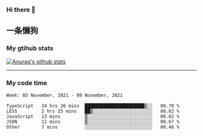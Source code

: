 ### Hi there 👋

## 一条懒狗
<!--
**kiss-me-quickly/kiss-me-quickly** is a ✨ _special_ ✨ repository because its `README.md` (this file) appears on your GitHub profile.

Here are some ideas to get you started:

- 🔭 I’m currently working on ...
- 🌱 I’m currently learning ...
- 👯 I’m looking to collaborate on ...
- 🤔 I’m looking for help with ...
- 💬 Ask me about ...
- 📫 How to reach me: ...
- 😄 Pronouns: ...
- ⚡ Fun fact: ...
-->


### My gtihub stats

[![Anurag's github stats](https://github-readme-stats.vercel.app/api?username=kiss-me-quickly)](https://github.com/anuraghazra/github-readme-stats)

***

### My code time

<!--START_SECTION:waka-->
```text
Week: 03 November, 2021 - 09 November, 2021

TypeScript   24 hrs 26 mins  ██████████████████████▒░░   88.70 % 
LESS         2 hrs 25 mins   ██▒░░░░░░░░░░░░░░░░░░░░░░   08.82 % 
JavaScript   13 mins         ▒░░░░░░░░░░░░░░░░░░░░░░░░   00.82 % 
JSON         11 mins         ▒░░░░░░░░░░░░░░░░░░░░░░░░   00.67 % 
Other        7 mins          ░░░░░░░░░░░░░░░░░░░░░░░░░   00.46 % 
```
<!--END_SECTION:waka-->
